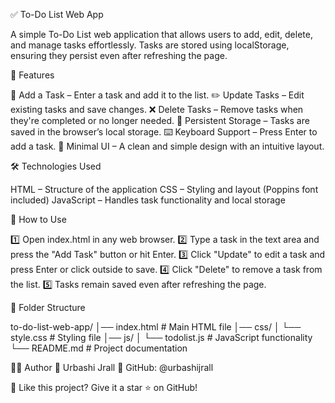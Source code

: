 ✅ To-Do List Web App

A simple To-Do List web application that allows users to add, edit, delete, and manage tasks effortlessly. Tasks are stored using localStorage, ensuring they persist even after refreshing the page.

📌 Features

📝 Add a Task – Enter a task and add it to the list.
✏️ Update Tasks – Edit existing tasks and save changes.
❌ Delete Tasks – Remove tasks when they're completed or no longer needed.
💾 Persistent Storage – Tasks are saved in the browser’s local storage.
⌨️ Keyboard Support – Press Enter to add a task.
🎨 Minimal UI – A clean and simple design with an intuitive layout.

🛠️ Technologies Used

HTML – Structure of the application
CSS – Styling and layout (Poppins font included)
JavaScript – Handles task functionality and local storage

🚀 How to Use

1️⃣ Open index.html in any web browser.
2️⃣ Type a task in the text area and press the "Add Task" button or hit Enter.
3️⃣ Click "Update" to edit a task and press Enter or click outside to save.
4️⃣ Click "Delete" to remove a task from the list.
5️⃣ Tasks remain saved even after refreshing the page.

📂 Folder Structure

to-do-list-web-app/
│── index.html # Main HTML file
│── css/
│ └── style.css # Styling file
│── js/
│ └── todolist.js # JavaScript functionality
└── README.md # Project documentation

👩‍💻 Author
👤 Urbashi Jrall
📌 GitHub: @urbashijrall

🌟 Like this project? Give it a star ⭐ on GitHub!
